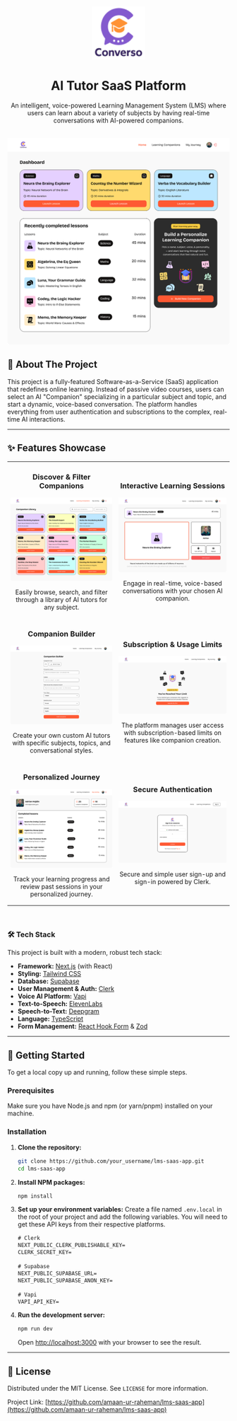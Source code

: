 <div align="center">
  <img src="public/images/logo.svg" alt="Logo" width="120" height="120" />
  <h1>AI Tutor SaaS Platform</h1>
  <p>
    An intelligent, voice-powered Learning Management System (LMS) where users can learn about a variety of subjects by having real-time conversations with AI-powered companions.
  </p>
  <br />
  <img src="public/readme/Home.png" alt="Project Screenshot" />
</div>

<!-- ABOUT THE PROJECT -->

## 🚀 About The Project

This project is a fully-featured Software-as-a-Service (SaaS) application that redefines online learning. Instead of passive video courses, users can select an AI "Companion" specializing in a particular subject and topic, and start a dynamic, voice-based conversation. The platform handles everything from user authentication and subscriptions to the complex, real-time AI interactions.

---

## ✨ Features Showcase

<table>
  <tr>
    <td align="center">
      <h3>Discover & Filter Companions</h3>
      <img src="public/readme/Discover.png" alt="Discover Companions"/>
      <p>Easily browse, search, and filter through a library of AI tutors for any subject.</p>
    </td>
    <td align="center">
      <h3>Interactive Learning Sessions</h3>
      <img src="public/readme/Lesson.png" alt="Interactive Lesson"/>
      <p>Engage in real-time, voice-based conversations with your chosen AI companion.</p>
    </td>
  </tr>
  <tr>
    <td align="center">
      <h3>Companion Builder</h3>
      <img src="public/readme/New Companion Builder.png" alt="Companion Builder"/>
      <p>Create your own custom AI tutors with specific subjects, topics, and conversational styles.</p>
    </td>
    <td align="center">
      <h3>Subscription & Usage Limits</h3>
      <img src="public/readme/New Companion Limit Reach.png" alt="Usage Limit"/>
      <p>The platform manages user access with subscription-based limits on features like companion creation.</p>
    </td>
  </tr>
    <tr>
    <td align="center">
      <h3>Personalized Journey</h3>
      <img src="public/readme/My Journey.png" alt="My Journey"/>
      <p>Track your learning progress and review past sessions in your personalized journey.</p>
    </td>
    <td align="center">
      <h3>Secure Authentication</h3>
      <img src="public/readme/Auth.png" alt="Authentication"/>
      <p>Secure and simple user sign-up and sign-in powered by Clerk.</p>
    </td>
  </tr>
</table>

<br/>

### 🛠️ Tech Stack

This project is built with a modern, robust tech stack:

- **Framework:** [Next.js](https://nextjs.org/) (with React)
- **Styling:** [Tailwind CSS](https://tailwindcss.com/)
- **Database:** [Supabase](https://supabase.io/)
- **User Management & Auth:** [Clerk](https://clerk.com/)
- **Voice AI Platform:** [Vapi](https://vapi.ai/)
- **Text-to-Speech:** [ElevenLabs](https://elevenlabs.io/)
- **Speech-to-Text:** [Deepgram](https://deepgram.com/)
- **Language:** [TypeScript](https://www.typescriptlang.org/)
- **Form Management:** [React Hook Form](https://react-hook-form.com/) & [Zod](https://zod.dev/)

---

## 🏁 Getting Started

To get a local copy up and running, follow these simple steps.

### Prerequisites

Make sure you have Node.js and npm (or yarn/pnpm) installed on your machine.

### Installation

1.  **Clone the repository:**

    ```sh
    git clone https://github.com/your_username/lms-saas-app.git
    cd lms-saas-app
    ```

2.  **Install NPM packages:**

    ```sh
    npm install
    ```

3.  **Set up your environment variables:**
    Create a file named `.env.local` in the root of your project and add the following variables. You will need to get these API keys from their respective platforms.

    ```env
    # Clerk
    NEXT_PUBLIC_CLERK_PUBLISHABLE_KEY=
    CLERK_SECRET_KEY=

    # Supabase
    NEXT_PUBLIC_SUPABASE_URL=
    NEXT_PUBLIC_SUPABASE_ANON_KEY=

    # Vapi
    VAPI_API_KEY=
    ```

4.  **Run the development server:**

    ```sh
    npm run dev
    ```

    Open [http://localhost:3000](http://localhost:3000) with your browser to see the result.

---

## 📄 License

Distributed under the MIT License. See `LICENSE` for more information.


Project Link: [https://github.com/amaan-ur-raheman/lms-saas-app](https://github.com/amaan-ur-raheman/lms-saas-app)
